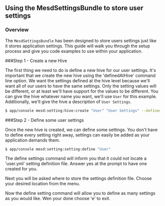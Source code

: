 ## Using the MesdSettingsBundle to store user settings

### Overview

The `MesdSettingsBundle` has been designed to store users settings just like it
stores application settings. This guide will walk you through the setup process
and give you code examples to use within your application.


###Step 1 - Create a new Hive

The first thing we need to do is define a new hive for our user settings. It's
important that we create the new hive using the 'definedAtHive' command line
option. We want the settings defined at the hive level because we'll want all
of our users to have the same settings. Only the setting values will be
different, or at least we'll have support for the values to be different. You
can give the hive whatever name you want, we'll use `User` for this example.
Additionally, we'll give the hive a description of `User Settings`.

``` bash
$ app/console mesd:setting:hive:create "User" "User Settings" --definedAtHive
```

###Step 2 - Define some user settings

Once the new hive is created, we can define some settings. You don't have to
define every setting right away, settings can easily be added as your
application demands them.

``` bash
$ app/console mesd:setting:setting:define "User"
```

The define settings command will inform you that it could not locate a
'user.yml' setting definition file. Answer yes at the prompt to have one
created for you.

Next you will be asked where to store the settings definition file. Choose
your desired location from the menu.

Now the define setting command will allow you to define as many settings as
you would like. Wen your done choose 'e' to exit.
